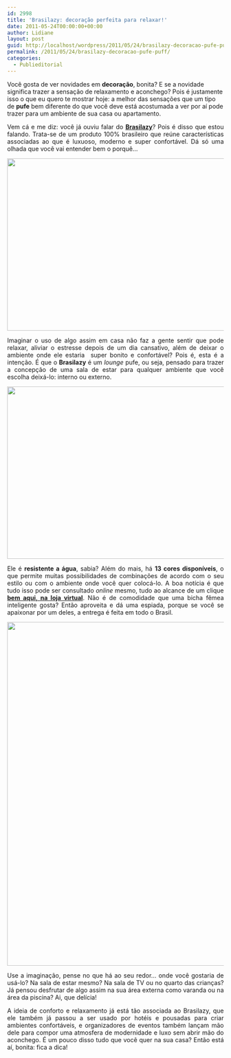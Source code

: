 ```yaml
---
id: 2998
title: 'Brasilazy: decoração perfeita para relaxar!'
date: 2011-05-24T00:00:00+00:00
author: Lidiane
layout: post
guid: http://localhost/wordpress/2011/05/24/brasilazy-decoracao-pufe-puff/
permalink: /2011/05/24/brasilazy-decoracao-pufe-puff/
categories:
  - Publieditorial
---
```

Você gosta de ver novidades em **decoração**, bonita? E se a novidade significa trazer a sensação de relaxamento e aconchego? Pois é justamente isso o que eu quero te mostrar hoje: a melhor das sensações que um tipo de **pufe** bem diferente do que você deve está acostumada a ver por aí pode trazer para um ambiente de sua casa ou apartamento.

<p style="text-align: justify;">
  Vem cá e me diz: você já ouviu falar do <strong><a href="http://www.brasilazy.com.br/" target="_blank">Brasilazy</a></strong>? Pois é disso que estou falando. Trata-se de um produto 100% brasileiro que reúne características associadas ao que é luxuoso, moderno e super confortável. Dá só uma olhada que você vai entender bem o porquê…
</p>

<!--more-->

<p style="text-align: center;">
  <a href="http://www.trololodemulher.com.br/blog/wp-content/uploads/2011/05/pufe-laranja_1.jpg"><img class="alignnone size-full wp-image-6416" title="pufe laranja_1" src="http://www.trololodemulher.com.br/blog/wp-content/uploads/2011/05/pufe-laranja_1.jpg" alt="" width="600" height="401" /></a>
</p>

<p style="text-align: justify;">
  Imaginar o uso de algo assim em casa não faz a gente sentir que pode relaxar, aliviar o estresse depois de um dia cansativo, além de deixar o ambiente onde ele estaria  super bonito e confortável? Pois é, esta é a intenção. É que o <strong>Brasilazy</strong> é um <em>lounge</em> pufe, ou seja, pensado para trazer a concepção de uma sala de estar para qualquer ambiente que você escolha deixá-lo: interno ou externo.
</p>

<p style="text-align: center;">
  <a href="http://www.trololodemulher.com.br/blog/wp-content/uploads/2011/05/pufe-marinho_1.jpg"><img class="alignnone size-full wp-image-6417" title="pufe marinho_1" src="http://www.trololodemulher.com.br/blog/wp-content/uploads/2011/05/pufe-marinho_1.jpg" alt="" width="600" height="401" /></a>
</p>

<p style="text-align: justify;">
  Ele é <strong>resistente a água</strong>, sabia? Além do mais, há <strong>13 cores disponíveis</strong>, o que permite muitas possibilidades de combinações de acordo com o seu estilo ou com o ambiente onde você quer colocá-lo. A boa notícia é que tudo isso pode ser consultado <em>online</em> mesmo, tudo ao alcance de um clique <strong><a href="http://www.brasilazy.com.br/" target="_blank">bem aqui, na loja virtual</a></strong>. Não é de comodidade que uma bicha fêmea inteligente gosta? Então aproveita e dá uma espiada, porque se você se apaixonar por um deles, a entrega é feita em todo o Brasil.
</p>

<p style="text-align: center;">
  <a href="http://www.trololodemulher.com.br/blog/wp-content/uploads/2011/05/pufe-pink_3.jpg"><img class="alignnone size-full wp-image-6418" title="pufe pink_3" src="http://www.trololodemulher.com.br/blog/wp-content/uploads/2011/05/pufe-pink_3.jpg" alt="" width="534" height="800" /></a>
</p>

<p style="text-align: justify;">
  Use a imaginação, pense no que há ao seu redor… onde você gostaria de usá-lo? Na sala de estar mesmo? Na sala de TV ou no quarto das crianças? Já pensou desfrutar de algo assim na sua área externa como varanda ou na área da piscina? Ai, que delícia!
</p>

<p style="text-align: justify;">
  A ideia de conforto e relaxamento já está tão associada ao Brasilazy, que ele também já passou a ser usado por hotéis e pousadas para criar ambientes confortáveis, e organizadores de eventos também lançam mão dele para compor uma atmosfera de modernidade e luxo sem abrir mão do aconchego. É um pouco disso tudo que você quer na sua casa? Então está aí, bonita: fica a dica!
</p>